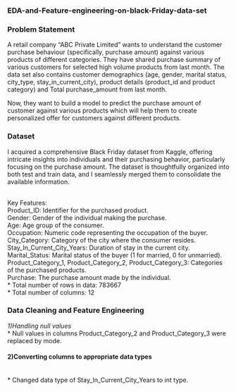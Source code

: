 ### EDA-and-Feature-engineering-on-black-Friday-data-set
### Problem Statement
A retail company “ABC Private Limited” wants to understand the customer purchase behaviour (specifically, purchase amount) against various products of different categories. They have shared purchase summary of various customers for selected high volume products from last month. The data set also contains customer demographics (age, gender, marital status, city_type, stay_in_current_city), product details (product_id and product category) and Total purchase_amount from last month.

Now, they want to build a model to predict the purchase amount of customer against various products which will help them to create personalized offer for customers against different products.

### Dataset
I acquired a comprehensive Black Friday dataset from Kaggle, offering intricate insights into individuals and their purchasing behavior, particularly focusing on the purchase amount. The dataset is thoughtfully organized into both test and train data, and I seamlessly merged them to consolidate the available information.

<br>Key Features:
<br>Product_ID: Identifier for the purchased product.
<br>Gender: Gender of the individual making the purchase.
<br>Age: Age group of the consumer.
<br>Occupation: Numeric code representing the occupation of the buyer.
<br>City_Category: Category of the city where the consumer resides.
<br>Stay_In_Current_City_Years: Duration of stay in the current city.
<br>Marital_Status: Marital status of the buyer (1 for married, 0 for unmarried).
<br>Product_Category_1, Product_Category_2, Product_Category_3: Categories of the purchased products.
<br>Purchase: The purchase amount made by the individual.
<br> * Total number of rows in data: 783667
<br> * Total number of columns: 12

### Data Cleaning and Feature Engineering
*1)Handling null values*
<br>* Null values in columns Product_Category_2 and Product_Category_3 were replaced by mode.
#### 2)Converting columns to appropriate data types
<br> * Changed data type of Stay_In_Current_City_Years to int type.















